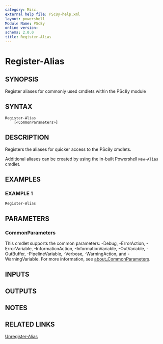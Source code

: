 ```yaml
---
category: Misc.
external help file: PSc8y-help.xml
layout: powershell
Module Name: PSc8y
online version:
schema: 2.0.0
title: Register-Alias
---
```


# Register-Alias

## SYNOPSIS
Register aliases for commonly used cmdlets within the PSc8y module

## SYNTAX

```
Register-Alias
	[<CommonParameters>]
```

## DESCRIPTION
Registers the aliases for quicker access to the PSc8y cmdlets.

Additional aliases can be created by using the in-built Powershell `New-Alias` cmdlet.

## EXAMPLES

### EXAMPLE 1
```
Register-Alias
```

## PARAMETERS

### CommonParameters
This cmdlet supports the common parameters: -Debug, -ErrorAction, -ErrorVariable, -InformationAction, -InformationVariable, -OutVariable, -OutBuffer, -PipelineVariable, -Verbose, -WarningAction, and -WarningVariable. For more information, see [about_CommonParameters](http://go.microsoft.com/fwlink/?LinkID=113216).

## INPUTS

## OUTPUTS

## NOTES

## RELATED LINKS

[Unregister-Alias]()

